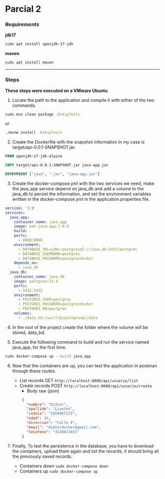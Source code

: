 # Parcial 2

### *Requirements*

**jdk17**
```sh
sudo apt install openjdk-17-jdk
```
**maven**
```sh
sudo apt install maven
```

***

### Steps
**These steps were executed on a VMware Ubuntu**

1. Locate the path to the application and compile it with either of the two commands.
   
  ```sh
  sudo mvn clean package -DskipTests
  ```
  or
  
  ```sh
  ./mvnw install -DskipTests
  ```
   
2. Create the Dockerfile with the snapshot information in my case is target/api-0.0.1-SNAPSHOT.jar.
```dockerfile
FROM openjdk:17-jdk-alpine

COPY target/api-0.0.1-SNAPSHOT.jar java-app.jar

ENTRYPOINT ["java", "-jar", "java-app.jar"]
```

3. Create the docker-compose.yml with the two services we need, make the java_app service depend on java_db and add a volume to the java_db to persist the information, and set the environment variables written in the docker-compose.yml in the application.properties file.
```docker-compose.yml
version: '3.9'
services:
  java_app:
    container_name: java_app
    image: pee-java-app:1.0.0
    build: .
    ports:
      - 8080:8080
    environment:
      - DATABASE_URL=jdbc:postgresql://java_db:5432/postgres
      - DATABASE_USERNAME=postgres
      - DATABASE_PASSWORD=postgresdocker
    depends_on:
      - java_db
  java_db:
    container_name: java_db
    image: postgres:15.4
    ports:
      - 5432:5432
    environment:
      - POSTGRES_USER=postgres
      - POSTGRES_PASSWORD=postgresdocker
      - POSTGRES_DB=postgres
    volumes:
      - ./data_bd:/var/lib/postgresql/data
```

4. In the root of the project create the folder where the volume will be stored, data_bd.

5. Execute the following command to build and run the service named java_app, for the first time.
```sh
sudo docker-compose up --build java_app
```

6. Now that the containers are up, you can test the application in postman through these routes.
   - List records GET
        `http://localhost:8080/api/usuario/list`
   - Create records POST 
        `http://localhost:8080/api/usuario/create`
     - Body raw (json)
     ```json
      {
        "nombre": "Didier",
        "apellido": "LLanten",
        "cedula": "1054967123",
        "edad": 26,
        "direccion": "Calle 9",
        "email": "didierdocker@gmail.com",
        "telefono": "3138872431"
      }
     ```

7. Finally, To test the persistence in the database, you have to download the containers, upload them again and list the records, it should bring all the previously saved records.
   - Containers down `sudo docker-compose down`
   - Containers up `sudo docker-compose up`
